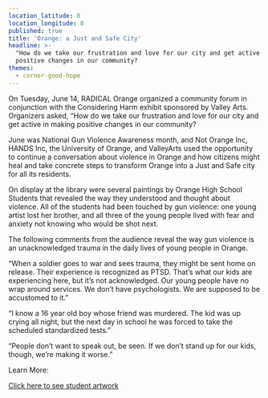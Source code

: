 ```yaml
---
location_latitude: 0
location_longitude: 0
published: true
title: 'Orange: a Just and Safe City'
headline: >-
  "How do we take our frustration and love for our city and get active in making
  positive changes in our community?
themes:
  - corner-good-hope
---
```

On Tuesday, June 14, RADICAL Orange organized a community forum in conjunction with the Considering Harm exhibit sponsored by Valley Arts. Organizers asked, “How do we take our frustration and love for our city and get active in making positive changes in our community? 

June was National Gun Violence Awareness month, and Not Orange Inc, HANDS Inc, the University of Orange, and ValleyArts used the opportunity to continue a conversation about violence in Orange and how citizens might heal and take concrete steps to transform Orange into a Just and Safe city for all its residents.  

On display at the library were several paintings by Orange High School Students that revealed the way they understood and thought about violence. All of the students had been touched by gun violence: one young artist lost her brother, and all three of the young people lived with fear and anxiety not knowing who would be shot next.  

The following comments from the audience reveal the way gun violence is an unacknowledged trauma in the daily lives of young people in Orange.  

“When a soldier goes to war and sees trauma, they might be sent home on release.  Their experience is recognized as PTSD. That’s what our kids are experiencing here, but it’s not acknowledged. Our young people have no wrap around services.  We don’t have psychologists. We are supposed to be accustomed to it.”  

“I know a 16 year old boy whose friend was murdered. The kid was up crying all night, but the next day in school he was forced to take the scheduled standardized tests.”  

“People don’t want to speak out, be seen. If we don’t stand up for our kids, though, we’re making it worse.”  

Learn More:  

[Click here to see student artwork](http://imgur.com/a/y02A6)
